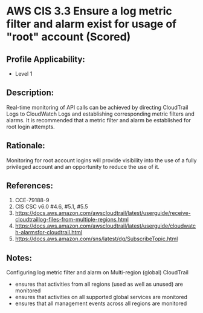 # AWS CIS 3.3 Ensure a log metric filter and alarm exist for usage of "root" account (Scored)

## Profile Applicability:

- Level 1

## Description:

Real-time monitoring of API calls can be achieved by directing CloudTrail Logs to CloudWatch Logs and establishing corresponding metric filters and alarms. It is recommended that a metric filter and alarm be established for root login attempts.

## Rationale:

Monitoring for root account logins will provide visibility into the use of a fully privileged account and an opportunity to reduce the use of it.

## References:

1. CCE-79188-9
2. CIS CSC v6.0 #4.6, #5.1, #5.5
3. https://docs.aws.amazon.com/awscloudtrail/latest/userguide/receive-cloudtraillog-files-from-multiple-regions.html
4. https://docs.aws.amazon.com/awscloudtrail/latest/userguide/cloudwatch-alarmsfor-cloudtrail.html
5. https://docs.aws.amazon.com/sns/latest/dg/SubscribeTopic.html

## Notes:

Configuring log metric filter and alarm on Multi-region (global) CloudTrail
- ensures that activities from all regions (used as well as unused) are monitored
- ensures that activities on all supported global services are monitored
- ensures that all management events across all regions are monitored